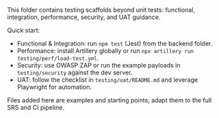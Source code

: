 This folder contains testing scaffolds beyond unit tests: functional, integration, performance, security, and UAT guidance.

Quick start:
- Functional & Integration: run `npm test` (Jest) from the backend folder.
- Performance: install Artillery globally or run `npx artillery run testing/perf/load-test.yml`.
- Security: use OWASP ZAP or run the example payloads in `testing/security` against the dev server.
- UAT: follow the checklist in `testing/uat/README.md` and leverage Playwright for automation.

Files added here are examples and starting points; adapt them to the full SRS and CI pipeline.
